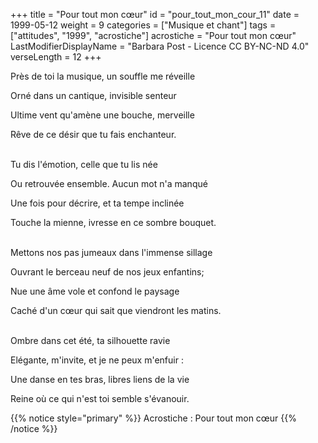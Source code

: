 +++
title = "Pour tout mon cœur"
id = "pour_tout_mon_cour_11"
date = 1999-05-12
weight = 9
categories = ["Musique et chant"]
tags = ["attitudes", "1999", "acrostiche"]
acrostiche = "Pour tout mon cœur"
LastModifierDisplayName = "Barbara Post - Licence CC BY-NC-ND 4.0"
verseLength = 12
+++

Près de toi la musique, un souffle me réveille

Orné dans un cantique, invisible senteur

Ultime vent qu'amène une bouche, merveille

Rêve de ce désir que tu fais enchanteur.

 \
Tu dis l'émotion, celle que tu lis née

Ou retrouvée ensemble. Aucun mot n'a manqué

Une fois pour décrire, et ta tempe inclinée

Touche la mienne, ivresse en ce sombre bouquet.

 \
Mettons nos pas jumeaux dans l'immense sillage

Ouvrant le berceau neuf de nos jeux enfantins;

Nue une âme vole et confond le paysage

Caché d'un cœur qui sait que viendront les matins.

 \
Ombre dans cet été, ta silhouette ravie

Elégante, m'invite, et je ne peux m'enfuir :

Une danse en tes bras, libres liens de la vie

Reine où ce qui n'est toi semble s'évanouir.

{{% notice style="primary" %}}
Acrostiche : Pour tout mon cœur
{{% /notice %}}

